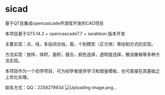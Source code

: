 # sicad
基于QT且集成opencascade开源库开发的CAD项目

本项目基于QT5.14.2 + opencascade7.7 + sarabbon 版本开发

主要实现：点，线，多段闭合线，面，个别模型（正方体）等绘制方式的实现。

方法实现：放样，体积，面积，缝合，颜色选择，透明度选择，撤消重做等多种方法实现。

本项目作为一个初学项目，可为初学者提供学习和借鉴模板，也可直接在其基础之上优化处理。

联系方式：QQ：2258279934
![Uploading image.png…]()
